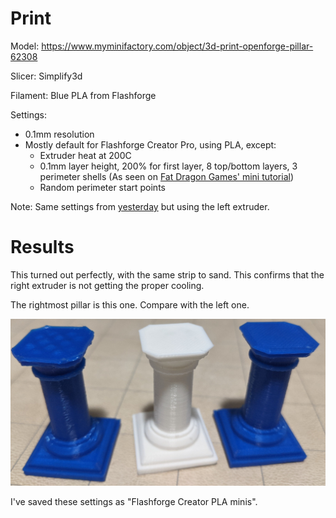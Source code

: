 # Print

Model: https://www.myminifactory.com/object/3d-print-openforge-pillar-62308

Slicer: Simplify3d

Filament: Blue PLA from Flashforge

Settings:
- 0.1mm resolution
- Mostly default for Flashforge Creator Pro, using PLA, except:
    - Extruder heat at 200C
    - 0.1mm layer height, 200% for first layer, 8 top/bottom layers, 3 perimeter shells (As seen on [Fat Dragon Games' mini tutorial](https://www.youtube.com/watch?time_continue=716&v=AqEWl51s9Rw&feature=emb_logo))
    - Random perimeter start points

Note: Same settings from [yesterday](../16/01-openforge-pillar.md) but using the left extruder.

# Results

This turned out perfectly, with the same strip to sand. This confirms that the right extruder is not getting the proper cooling.

The rightmost pillar is this one. Compare with the left one.

![Front][front]

[front]: ./79b85ba0-aee1-4bd7-80a4-b2fed3cd799e.jfif "Front"

I've saved these settings as "Flashforge Creator PLA minis".